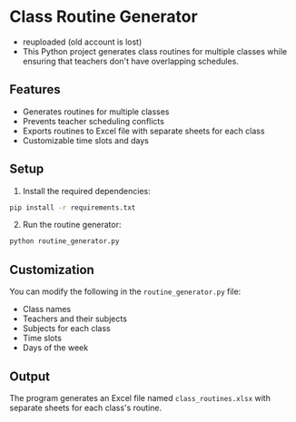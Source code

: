 # Class Routine Generator
- reuploaded (old account is lost)
- This Python project generates class routines for multiple classes while ensuring that teachers don't have overlapping schedules.

## Features

- Generates routines for multiple classes
- Prevents teacher scheduling conflicts
- Exports routines to Excel file with separate sheets for each class
- Customizable time slots and days

## Setup

1. Install the required dependencies:
```bash
pip install -r requirements.txt
```

2. Run the routine generator:
```bash
python routine_generator.py
```

## Customization

You can modify the following in the `routine_generator.py` file:

- Class names
- Teachers and their subjects
- Subjects for each class
- Time slots
- Days of the week

## Output

The program generates an Excel file named `class_routines.xlsx` with separate sheets for each class's routine.
